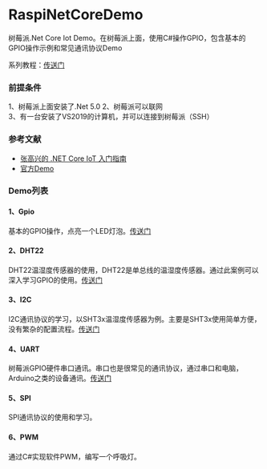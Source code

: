 # RaspiNetCoreDemo
树莓派.Net Core Iot Demo。在树莓派上面，使用C#操作GPIO，包含基本的GPIO操作示例和常见通讯协议Demo

系列教程：[传送门](https://www.quarkbook.com/?p=686 "传送门")

### 前提条件
1、树莓派上面安装了.Net 5.0
2、树莓派可以联网  
3、有一台安装了VS2019的计算机，并可以连接到树莓派（SSH）  

### 参考文献
- [张高兴的 .NET Core IoT 入门指南](https://zhangyue.xin/Article/Content/61 "张高兴的 .NET Core IoT 入门指南")
- [官方Demo](https://github.com/dotnet/iot/tree/master/src/devices "官方Demo")

### Demo列表
#### 1、Gpio
基本的GPIO操作，点亮一个LED灯泡。[传送门](https://www.quarkbook.com/?p=686 "传送门")

#### 2、DHT22
DHT22温湿度传感器的使用，DHT22是单总线的温湿度传感器。通过此案例可以深入学习GPIO的使用。[传送门](https://www.quarkbook.com/?p=699 "传送门")

#### 3、I2C
I2C通讯协议的学习，以SHT3x温湿度传感器为例。主要是SHT3x使用简单方便，没有繁杂的配置流程。[传送门](https://www.quarkbook.com/?p=709 "传送门")

#### 4、UART
树莓派GPIO硬件串口通讯。串口也是很常见的通讯协议，通过串口和电脑，Arduino之类的设备通讯。[传送门](https://www.quarkbook.com/?p=712 "传送门")

#### 5、SPI
SPI通讯协议的使用和学习。

#### 6、PWM
通过C#实现软件PWM，编写一个呼吸灯。
